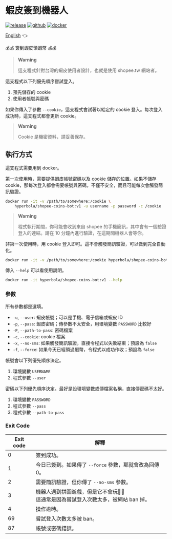# 蝦皮簽到機器人

[![release](https://badgen.net/github/release/wdzeng/shopee-coins-bot/stable?color=red)](https://github.com/wdzeng/shopee-coins-bot/releases/latest)
[![github](https://badgen.net/badge/icon/github/black?icon=github&label=)](https://github.com/wdzeng/shopee-coins-bot)
[![docker](https://badgen.net/badge/icon/docker?icon=docker&label=)](https://hub.docker.com/repository/docker/hyperbola/shopee-coins-bot)

[English](README_en.md) 👈

💰💰 簽到蝦皮領蝦幣 💰💰

> **Warning**
>
> 這支程式針對台灣的蝦皮使用者設計，也就是使用 shopee.tw 網站者。

這支程式以下列優先順序嘗試登入。

1. 預先儲存的 cookie
2. 使用者帳號與密碼

如果你傳入了參數 `--cookie`，這支程式會試著以給定的 cookie 登入。每次登入成功時，這支程式都會更新 cookie。

> **Warning**
>
> Cookie 是機密資料，請妥善保存。

## 執行方式

這支程式需要用到 docker。

第一次使用時，需要提供蝦皮帳號密碼以及 cookie 儲存的位置。如果不儲存 cookie，那每次登入都會需要帳號與密碼，不僅不安全，而且可能每次會觸發簡訊驗證。

```sh
docker run -it -v /path/to/somewhere:/cookie \
    hyperbola/shopee-coins-bot:v1 -u username -p password -c /cookie
```

> **Warning**
>
> 程式執行期間，你可能會收到來自 shopee 的手機簡訊，其中會有一個驗證登入的連結。請在 10 分鐘內進行驗證，在這期間機器人會等你。

非第一次使用時，用 cookie 登入即可。這不會觸發簡訊驗證，可以做到完全自動化。

```sh
docker run -it -v /path/to/somewhere:/cookie hyperbola/shopee-coins-bot:v1 -c /cookie
```

傳入 `--help` 可以看使用說明。

```sh
docker run -it hyperbola/shopee-coins-bot:v1 --help
```

### 參數

所有參數都是選填。

- `-u`, `--user`: 蝦皮帳號；可以是手機、電子信箱或蝦皮 ID
- `-p`, `--pass`: 蝦皮密碼；傳參數不太安全，用環境變數 `PASSWORD` 比較好
- `-P`, `--path-to-pass`: 密碼檔案
- `-c`, `--cookie`: cookie 檔案
- `-x`, `--no-sms`: 如果觸發簡訊驗證，直接令程式以失敗結束；預設為 `false`
- `-f`, `--force`: 如果今天已經領過蝦幣，令程式以成功作收；預設為 `false`

帳號會以下列優先順序決定。

1. 環境變數 `USERNAME`
2. 程式參數 `--user`

密碼以下列優先順序決定。最好是設環境變數或傳檔案名稱，直接傳密碼不太好。

1. 環境變數 `PASSWORD`
2. 程式參數 `--pass`
3. 程式參數 `--path-to-pass`

### Exit Code

| Exit code | 解釋 |
| --------- | ----------- |
| 0         | 簽到成功。    |
| 1         | 今日已簽到。如果傳了 `--force` 參數，那就會改為回傳 0。 |
| 2         | 需要簡訊驗證，但你傳了 `--no-sms` 參數。 |
| 3         | 機器人遇到拼圖遊戲，但是它不會玩🥺🥺<br> 這通常是因為嘗試登入次數太多，被網站 ban 掉。 |
| 4         | 操作逾時。 |
| 69        | 嘗試登入次數太多被 ban。 |
| 87        | 帳號或密碼錯誤。 |
